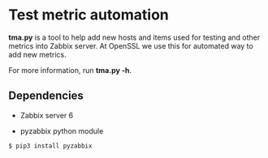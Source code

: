 # Test metric automation

**tma.py** is a tool to help add new hosts and items used for testing and other metrics into Zabbix server. At OpenSSL we use this for automated way to add new metrics.

For more information, run **tma.py -h**.


## Dependencies

- Zabbix server 6

- pyzabbix python module

```console
$ pip3 install pyzabbix
```

